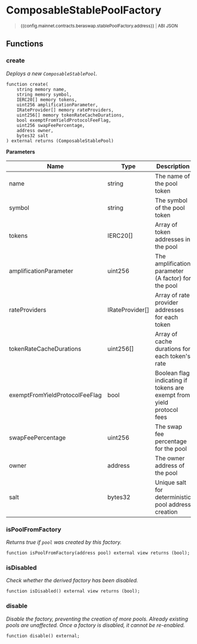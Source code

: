 <script setup>
  import config from '@berachain/config/constants.json';
</script>

# ComposableStablePoolFactory

> <small><a target="_blank" :href="config.mainnet.dapps.berascan.url + 'address/' + config.mainnet.contracts.beraswap.stablePoolFactory.address">{{config.mainnet.contracts.beraswap.stablePoolFactory.address}}</a><span v-if="config.mainnet.contracts.beraswap.stablePoolFactory.abi">&nbsp;|&nbsp;<a target="_blank" :href="config.mainnet.contracts.beraswap.stablePoolFactory.abi">ABI JSON</a></span></small>

## Functions

### create

_Deploys a new `ComposableStablePool`._

```solidity
function create(
    string memory name,
    string memory symbol,
    IERC20[] memory tokens,
    uint256 amplificationParameter,
    IRateProvider[] memory rateProviders,
    uint256[] memory tokenRateCacheDurations,
    bool exemptFromYieldProtocolFeeFlag,
    uint256 swapFeePercentage,
    address owner,
    bytes32 salt
) external returns (ComposableStablePool)
```

**Parameters**

| Name                           | Type            | Description                                                           |
| ------------------------------ | --------------- | --------------------------------------------------------------------- |
| name                           | string          | The name of the pool token                                            |
| symbol                         | string          | The symbol of the pool token                                          |
| tokens                         | IERC20[]        | Array of token addresses in the pool                                  |
| amplificationParameter         | uint256         | The amplification parameter (A factor) for the pool                   |
| rateProviders                  | IRateProvider[] | Array of rate provider addresses for each token                       |
| tokenRateCacheDurations        | uint256[]       | Array of cache durations for each token's rate                        |
| exemptFromYieldProtocolFeeFlag | bool            | Boolean flag indicating if tokens are exempt from yield protocol fees |
| swapFeePercentage              | uint256         | The swap fee percentage for the pool                                  |
| owner                          | address         | The owner address of the pool                                         |
| salt                           | bytes32         | Unique salt for deterministic pool address creation                   |

### isPoolFromFactory

_Returns true if `pool` was created by this factory._

```solidity
function isPoolFromFactory(address pool) external view returns (bool);
```

### isDisabled

_Check whether the derived factory has been disabled._

```solidity
function isDisabled() external view returns (bool);
```

### disable

_Disable the factory, preventing the creation of more pools. Already existing pools are unaffected.
Once a factory is disabled, it cannot be re-enabled._

```solidity
function disable() external;
```
